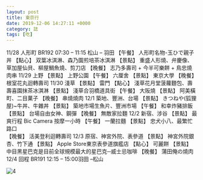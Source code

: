 ```yaml
---
layout: post
title: 東京行
date: 2019-12-06 14:27:11 +0000
category: 誌
tags: [吃]
---
```


11/28	人形町
	BR192 07:30 – 11:15 松山 – 羽田
	【午餐】	人形町名物-玉ひで親子丼
	【點心】	双葉冰淇淋、森乃園煎培茶冰淇淋
	【景點】	重盛人形燒、弁慶像、草加屋仙貝、柳屋鯛魚燒、剪刀店
	【晚餐】	志乃多壽司 + 今半可樂餅 + 鳥忠燒肉串
11/29	上野
	【景點】	上野公園
	【午餐】	六厘舍
	【景點】	東京大學
	【晚餐】	根室花丸迴轉壽司
11/30	淺草
	【景點】	雷門
	【點心】	淺草花月堂菠蘿麵包、壽壽喜園抹茶冰淇淋
	【景點】	淺草合羽橋道具街
	【午餐】	大阪燒
	【景點】	阿美橫町、二目菓子
	【晚餐】	串燒燒肉
12/1	築地、豐洲、台場
	【景點】	きつねや(狐狸屋)~牛丼、牛雜丼
	【景點】	築地市場生魚片、豐洲市場
	【午餐】	和幸炸豬排飯
	【景點】	台場自由女神、鋼彈
	【晚餐】	無敵家拉麵
12/2	新宿、涉谷
	【景點】	最爽行程 Bic Camera 按摩一小時
	【午餐】	一蘭拉麵
	【景點】	忠犬小八、最繁忙路口	
	【晚餐】	活美登利迴轉壽司
12/3	原宿、神宮外院、表參道
	【景點】	神宮外院銀杏、竹下通
	【景點】	Apple Store東京表參道旗艦店
	【點心】	可麗餅
	【景點】	中目黑星巴克是目前全球規模最大的星巴克─威士忌咖啡
	【晚餐】	蒲田俺の燒肉
12/4	回程
	BR191 12:15 – 15:00羽田 –松山


![4](/blog/assets/images/2019/tokyo.jpg)
